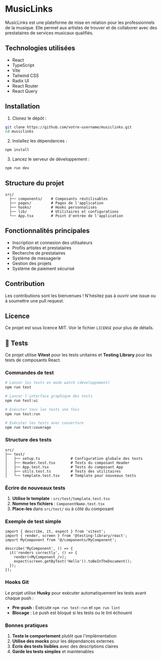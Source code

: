 # MusicLinks

MusicLinks est une plateforme de mise en relation pour les professionnels de la musique. Elle permet aux artistes de trouver et de collaborer avec des prestataires de services musicaux qualifiés.

## Technologies utilisées

- React
- TypeScript
- Vite
- Tailwind CSS
- Radix UI
- React Router
- React Query

## Installation

1. Clonez le dépôt :
```bash
git clone https://github.com/votre-username/musiclinks.git
cd musiclinks
```

2. Installez les dépendances :
```bash
npm install
```

3. Lancez le serveur de développement :
```bash
npm run dev
```

## Structure du projet

```
src/
  ├── components/    # Composants réutilisables
  ├── pages/         # Pages de l'application
  ├── hooks/         # Hooks personnalisés
  ├── lib/           # Utilitaires et configurations
  └── App.tsx        # Point d'entrée de l'application
```

## Fonctionnalités principales

- Inscription et connexion des utilisateurs
- Profils artistes et prestataires
- Recherche de prestataires
- Système de messagerie
- Gestion des projets
- Système de paiement sécurisé

## Contribution

Les contributions sont les bienvenues ! N'hésitez pas à ouvrir une issue ou à soumettre une pull request.

## Licence

Ce projet est sous licence MIT. Voir le fichier `LICENSE` pour plus de détails.

## 🧪 Tests

Ce projet utilise **Vitest** pour les tests unitaires et **Testing Library** pour les tests de composants React.

### Commandes de test

```bash
# Lancer les tests en mode watch (développement)
npm run test

# Lancer l'interface graphique des tests
npm run test:ui

# Exécuter tous les tests une fois
npm run test:run

# Exécuter les tests avec couverture
npm run test:coverage
```

### Structure des tests

```
src/
├── test/
│   ├── setup.ts              # Configuration globale des tests
│   ├── Header.test.tsx       # Tests du composant Header
│   ├── App.test.tsx          # Tests du composant App
│   ├── utils.test.ts         # Tests des utilitaires
│   └── template.test.tsx     # Template pour nouveaux tests
```

### Écrire de nouveaux tests

1. **Utilise le template** : `src/test/template.test.tsx`
2. **Nomme tes fichiers** : `ComponentName.test.tsx`
3. **Place-les** dans `src/test/` ou à côté du composant

### Exemple de test simple

```tsx
import { describe, it, expect } from 'vitest';
import { render, screen } from '@testing-library/react';
import MyComponent from '@/components/MyComponent';

describe('MyComponent', () => {
  it('renders correctly', () => {
    render(<MyComponent />);
    expect(screen.getByText('Hello')).toBeInTheDocument();
  });
});
```

### Hooks Git

Le projet utilise **Husky** pour exécuter automatiquement les tests avant chaque push :

- **Pre-push** : Exécute `npm run test:run` et `npm run lint`
- **Blocage** : Le push est bloqué si les tests ou le lint échouent

### Bonnes pratiques

1. **Teste le comportement** plutôt que l'implémentation
2. **Utilise des mocks** pour les dépendances externes
3. **Écris des tests lisibles** avec des descriptions claires
4. **Garde les tests simples** et maintenables
